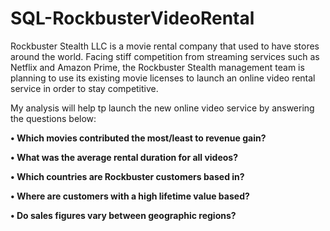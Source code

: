 <h1>SQL-RockbusterVideoRental</h1>

Rockbuster Stealth LLC is a movie rental company that used to have stores around the world. 
Facing stiff competition from streaming services such as Netflix and Amazon Prime, the 
Rockbuster Stealth management team is planning to use its existing movie licenses to launch an 
online video rental service in order to stay competitive.

My analysis will help tp launch the new online video service by answering the questions below:

<b>• Which movies contributed the most/least to revenue gain? </b>

<b>• What was the average rental duration for all videos? </b>

<b>• Which countries are Rockbuster customers based in? </b>

<b>• Where are customers with a high lifetime value based? </b>

<b>• Do sales figures vary between geographic regions?</b>
